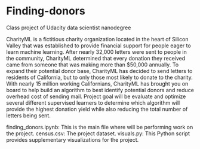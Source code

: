 # Finding-donors
Class project of Udacity data scientist nanodegree

CharityML is a fictitious charity organization located in the heart of Silicon Valley that was established to provide financial support for people eager to learn machine learning. After nearly 32,000 letters were sent to people in the community, CharityML determined that every donation they received came from someone that was making more than $50,000 annually. To expand their potential donor base, CharityML has decided to send letters to residents of California, but to only those most likely to donate to the charity. With nearly 15 million working Californians, CharityML has brought you on board to help build an algorithm to best identify potential donors and reduce overhead cost of sending mail. Project goal will be evaluate and optimize several different supervised learners to determine which algorithm will provide the highest donation yield while also reducing the total number of letters being sent.

finding_donors.ipynb: This is the main file where will be performing work on the project.
census.csv: The project dataset. 
visuals.py: This Python script provides supplementary visualizations for the project. 
